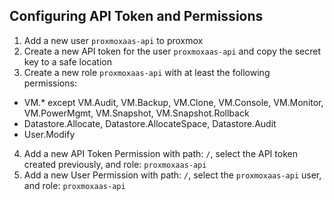 ## Configuring API Token and Permissions

1. Add a new user `proxmoxaas-api` to proxmox
2. Create a new API token for the user `proxmoxaas-api` and copy the secret key to a safe location
3. Create a new role `proxmoxaas-api` with at least the following permissions: 
- VM.* except VM.Audit, VM.Backup, VM.Clone, VM.Console, VM.Monitor, VM.PowerMgmt, VM.Snapshot, VM.Snapshot.Rollback
- Datastore.Allocate, Datastore.AllocateSpace, Datastore.Audit
- User.Modify
4. Add a new API Token Permission with path: `/`, select the API token created previously, and role: `proxmoxaas-api`
5. Add a new User Permission with  path: `/`, select the `proxmoxaas-api` user, and role: `proxmoxaas-api`